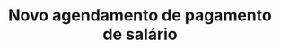 ---
title: Novo agendamento de pagamento de salário
api:
  file: readme-hml-corebank.json
  operationId: post_v1-schedule-salary
hidden: false
---